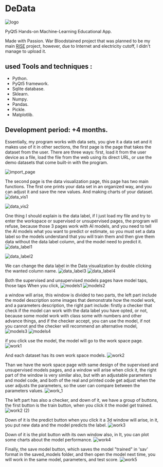 # DeData
![logo](https://github.com/user-attachments/assets/3fdb96ec-f254-4d98-a9cf-364c004ef984)

PyQt5 Hands-on Machine-Learning Educational App.

Made with Passion.
War Bloodstained project that was planned to be my main [RISE](https://www.risefortheworld.org/) project, however, due to Internet and electricity cutoff, I didn't manage to upload it.

## used Tools and techniques :
- Python.
- PyQt5 framework.
- Sqlite database.
- Sklearn.
- Numpy.
- Pandas.
- Pickle.
- Matplotlib.


## Development period: +4 months.

Essentially, my program works with data sets, you give it a data set and it makes use of it in other sections, the first page is the page that takes the dataset from the user.
There are three ways: first, load it from the user device as a file, load the file from the web using its direct URL, or use the demo datasets that come built-in with the program. 

![import_page](https://github.com/user-attachments/assets/c28e901c-9b7b-4346-b271-63d28f186867)


The second page is the data visualization page, this page has two main functions.
The first one prints your data set in an organized way, and you can adjust it and save the new values. 
And making charts of your dataset.
![data_vis1](https://github.com/user-attachments/assets/bc1dbe3c-38b8-4c37-bfce-cb373e9b0bbf)

![data_vis2](https://github.com/user-attachments/assets/d0f69370-98d4-4d62-8e9d-696b339920a2)


One thing I should explain is the data label, if I just load my file and try to enter the workspace or supervised or unsupervised pages, the program will refuse, because those 3 pages work with AI models, and you need to tell the AI models what you want to predict or estimate, so you must set a data label so the models understand that you will train them and then give them data without the data label column, and the model need to predict it.
![data_label1](https://github.com/user-attachments/assets/0867893f-8b61-4fcd-b8d1-76e8377f71f6)

![data_label2](https://github.com/user-attachments/assets/7a54575d-30d9-4ef2-ad90-ff09fe5c019d)

We can change the data label in the Data visualization by double clicking the wanted column name.
![data_label3](https://github.com/user-attachments/assets/b8bdcc11-e97e-4c44-8c23-3206741fee2b)
![data_label4](https://github.com/user-attachments/assets/b23c94c2-f234-4df5-bdc4-0afcb6bc9571)

Both the supervised and unsupervised models pages have model taps, those taps When you click,
![models1](https://github.com/user-attachments/assets/8c827653-7085-4e41-a7be-fbb20defee21)
![models2](https://github.com/user-attachments/assets/2e72e02a-0c74-40fa-940e-a199b1dfaa6e)

a window will arise, this window is divided to two parts, the left part include the model description some images that demonstrate how the model work, and a parameters description, the right part include: firstly a checker that check if the model can work with the data label you have opted, or not, because some model work with class some with numbers and other advance things, and if the checker accept, you can use the model, if not you cannot and the checker will recommend an alternative model,
![models3](https://github.com/user-attachments/assets/e4375867-0239-421b-8dc8-a6af0a898ae2)
![models4](https://github.com/user-attachments/assets/f7b356f6-e8b2-4b5d-a2b8-64422059000d)

if you click use the model, the model will go to the work space page.
![work1](https://github.com/user-attachments/assets/ed0b87a5-31c4-4ac6-9c4d-55ad2f554c32)

And each dataset has its own work space models.
![work2](https://github.com/user-attachments/assets/3c7e170a-2164-42ff-853e-1aabf90e343d)

Than we have the work space page with same design of the supervised and unsupervised models pages, and a window will arise when click it, the right part of the window is very similar also, but with an adjustable parameters and model code, and both of the real and printed code get adjust when the user adjusts the parameters, so the user can compare between the parameters values.
![work_1](https://github.com/user-attachments/assets/2f2f27f9-e800-4fca-8fd8-f3f2797e7e4f)

The left part has also a checker, and down of it, we have a group of buttons, the first button is the train button, when you click it the model get trained.
![work2 (2)](https://github.com/user-attachments/assets/5d403142-aa2d-404b-bf70-8afd38d6de89)

Down of it is the predict button when you click it a 3d window will arise, in it, you put new data and the model predicts the label.
![work3](https://github.com/user-attachments/assets/2505c079-add7-45b0-a1ba-c5bebefcf742)


Down of it is the plot button with its own window also, in It, you can plot some charts about the model performance. 
![work4](https://github.com/user-attachments/assets/3b569683-d43f-41c8-95a1-46b034376c63)

Finally, the save model button, which saves the model "trained" in 'sav' format in the saved_models folder, and then open the model next time, you will work in the same model, parameters, and test score.
![work5](https://github.com/user-attachments/assets/5546f951-8085-4aa2-a4d6-c82a2e23df73)

